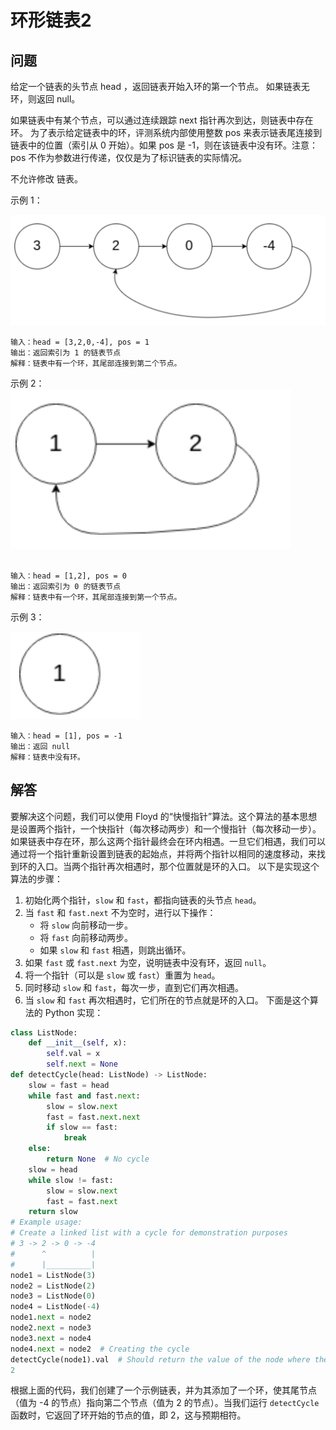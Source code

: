 # 环形链表2
## 问题
给定一个链表的头节点  head ，返回链表开始入环的第一个节点。 如果链表无环，则返回 null。

如果链表中有某个节点，可以通过连续跟踪 next 指针再次到达，则链表中存在环。 为了表示给定链表中的环，评测系统内部使用整数 pos 来表示链表尾连接到链表中的位置（索引从 0 开始）。如果 pos 是 -1，则在该链表中没有环。注意：pos 不作为参数进行传递，仅仅是为了标识链表的实际情况。

不允许修改 链表。



示例 1：

![F%i](pic/环形链表2_1.png)
```
输入：head = [3,2,0,-4], pos = 1
输出：返回索引为 1 的链表节点
解释：链表中有一个环，其尾部连接到第二个节点。
```
示例 2：
![F%i](pic/环形链表2_2.png)
```

输入：head = [1,2], pos = 0
输出：返回索引为 0 的链表节点
解释：链表中有一个环，其尾部连接到第一个节点。
```
示例 3：

![F%i](pic/环形链表2_3.png)
```
输入：head = [1], pos = -1
输出：返回 null
解释：链表中没有环。
```
## 解答
要解决这个问题，我们可以使用 Floyd 的“快慢指针”算法。这个算法的基本思想是设置两个指针，一个快指针（每次移动两步）和一个慢指针（每次移动一步）。如果链表中存在环，那么这两个指针最终会在环内相遇。一旦它们相遇，我们可以通过将一个指针重新设置到链表的起始点，并将两个指针以相同的速度移动，来找到环的入口。当两个指针再次相遇时，那个位置就是环的入口。
以下是实现这个算法的步骤：
1. 初始化两个指针，`slow` 和 `fast`，都指向链表的头节点 `head`。
2. 当 `fast` 和 `fast.next` 不为空时，进行以下操作：
   - 将 `slow` 向前移动一步。
   - 将 `fast` 向前移动两步。
   - 如果 `slow` 和 `fast` 相遇，则跳出循环。
3. 如果 `fast` 或 `fast.next` 为空，说明链表中没有环，返回 `null`。
4. 将一个指针（可以是 `slow` 或 `fast`）重置为 `head`。
5. 同时移动 `slow` 和 `fast`，每次一步，直到它们再次相遇。
6. 当 `slow` 和 `fast` 再次相遇时，它们所在的节点就是环的入口。
下面是这个算法的 Python 实现：
```python
class ListNode:
    def __init__(self, x):
        self.val = x
        self.next = None
def detectCycle(head: ListNode) -> ListNode:
    slow = fast = head
    while fast and fast.next:
        slow = slow.next
        fast = fast.next.next
        if slow == fast:
            break
    else:
        return None  # No cycle
    slow = head
    while slow != fast:
        slow = slow.next
        fast = fast.next
    return slow
# Example usage:
# Create a linked list with a cycle for demonstration purposes
# 3 -> 2 -> 0 -> -4
#      ^          |
#      |__________|
node1 = ListNode(3)
node2 = ListNode(2)
node3 = ListNode(0)
node4 = ListNode(-4)
node1.next = node2
node2.next = node3
node3.next = node4
node4.next = node2  # Creating the cycle
detectCycle(node1).val  # Should return the value of the node where the cycle starts, which is 2
2
```
根据上面的代码，我们创建了一个示例链表，并为其添加了一个环，使其尾节点（值为 -4 的节点）指向第二个节点（值为 2 的节点）。当我们运行 `detectCycle` 函数时，它返回了环开始的节点的值，即 2，这与预期相符。

